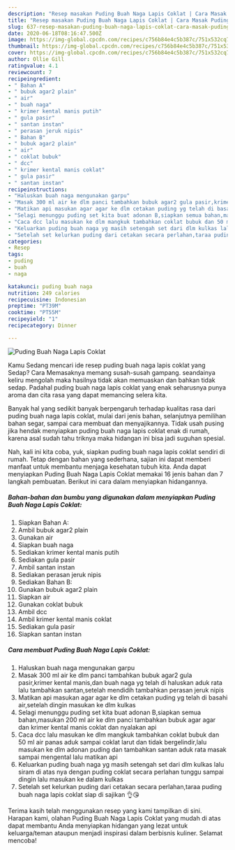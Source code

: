 ```yaml
---
description: "Resep masakan Puding Buah Naga Lapis Coklat | Cara Masak Puding Buah Naga Lapis Coklat Yang Enak Banget"
title: "Resep masakan Puding Buah Naga Lapis Coklat | Cara Masak Puding Buah Naga Lapis Coklat Yang Enak Banget"
slug: 637-resep-masakan-puding-buah-naga-lapis-coklat-cara-masak-puding-buah-naga-lapis-coklat-yang-enak-banget
date: 2020-06-18T08:16:47.500Z
image: https://img-global.cpcdn.com/recipes/c756b84e4c5b387c/751x532cq70/puding-buah-naga-lapis-coklat-foto-resep-utama.jpg
thumbnail: https://img-global.cpcdn.com/recipes/c756b84e4c5b387c/751x532cq70/puding-buah-naga-lapis-coklat-foto-resep-utama.jpg
cover: https://img-global.cpcdn.com/recipes/c756b84e4c5b387c/751x532cq70/puding-buah-naga-lapis-coklat-foto-resep-utama.jpg
author: Ollie Gill
ratingvalue: 4.1
reviewcount: 7
recipeingredient:
- " Bahan A"
- " bubuk agar2 plain"
- " air"
- " buah naga"
- " krimer kental manis putih"
- " gula pasir"
- " santan instan"
- " perasan jeruk nipis"
- " Bahan B"
- " bubuk agar2 plain"
- " air"
- " coklat bubuk"
- " dcc"
- " krimer kental manis coklat"
- " gula pasir"
- " santan instan"
recipeinstructions:
- "Haluskan buah naga mengunakan garpu"
- "Masak 300 ml air ke dlm panci tambahkan bubuk agar2 gula pasir,krimer kental manis,dan buah naga yg telah di haluskan aduk rata lalu tambahkan santan,setelah mendidih tambahkan perasan jeruk nipis"
- "Matikan api masukan agar agar ke dlm cetakan puding yg telah di basahi air,setelah dingin masukan ke dlm kulkas"
- "Selagi menunggu puding set kita buat adonan B,siapkan semua bahan,masukan 200 ml air ke dlm panci tambahkan bubuk agar agar dan krimer kental manis coklat dan nyalakan api"
- "Caca dcc lalu masukan ke dlm mangkuk tambahkan coklat bubuk dan 50 ml air panas aduk sampai coklat larut dan tidak bergelindir,lalu masukan ke dlm adonan puding dan tambahkan santan aduk rata masak sampai mengental lalu matikan api"
- "Keluarkan puding buah naga yg masih setengah set dari dlm kulkas lalu siram di atas nya dengan puding coklat secara perlahan tunggu sampai dingin lalu masukan ke dalam kulkas"
- "Setelah set kelurkan puding dari cetakan secara perlahan,taraa puding buah naga lapis coklat siap di sajikan 👌😘"
categories:
- Resep
tags:
- puding
- buah
- naga

katakunci: puding buah naga 
nutrition: 249 calories
recipecuisine: Indonesian
preptime: "PT39M"
cooktime: "PT55M"
recipeyield: "1"
recipecategory: Dinner

---
```



![Puding Buah Naga Lapis Coklat](https://img-global.cpcdn.com/recipes/c756b84e4c5b387c/751x532cq70/puding-buah-naga-lapis-coklat-foto-resep-utama.jpg)

Kamu Sedang mencari ide resep puding buah naga lapis coklat yang Sedap? Cara Memasaknya memang susah-susah gampang. seandainya keliru mengolah maka hasilnya tidak akan memuaskan dan bahkan tidak sedap. Padahal puding buah naga lapis coklat yang enak seharusnya punya aroma dan cita rasa yang dapat memancing selera kita.

Banyak hal yang sedikit banyak berpengaruh terhadap kualitas rasa dari puding buah naga lapis coklat, mulai dari jenis bahan, selanjutnya pemilihan bahan segar, sampai cara membuat dan menyajikannya. Tidak usah pusing jika hendak menyiapkan puding buah naga lapis coklat enak di rumah, karena asal sudah tahu triknya maka hidangan ini bisa jadi suguhan spesial.




Nah, kali ini kita coba, yuk, siapkan puding buah naga lapis coklat sendiri di rumah. Tetap dengan bahan yang sederhana, sajian ini dapat memberi manfaat untuk membantu menjaga kesehatan tubuh kita. Anda dapat menyiapkan Puding Buah Naga Lapis Coklat memakai 16 jenis bahan dan 7 langkah pembuatan. Berikut ini cara dalam menyiapkan hidangannya.

<!--inarticleads1-->

##### Bahan-bahan dan bumbu yang digunakan dalam menyiapkan Puding Buah Naga Lapis Coklat:

1. Siapkan  Bahan A:
1. Ambil  bubuk agar2 plain
1. Gunakan  air
1. Siapkan  buah naga
1. Sediakan  krimer kental manis putih
1. Sediakan  gula pasir
1. Ambil  santan instan
1. Sediakan  perasan jeruk nipis
1. Sediakan  Bahan B:
1. Gunakan  bubuk agar2 plain
1. Siapkan  air
1. Gunakan  coklat bubuk
1. Ambil  dcc
1. Ambil  krimer kental manis coklat
1. Sediakan  gula pasir
1. Siapkan  santan instan




<!--inarticleads2-->

##### Cara membuat Puding Buah Naga Lapis Coklat:

1. Haluskan buah naga mengunakan garpu
1. Masak 300 ml air ke dlm panci tambahkan bubuk agar2 gula pasir,krimer kental manis,dan buah naga yg telah di haluskan aduk rata lalu tambahkan santan,setelah mendidih tambahkan perasan jeruk nipis
1. Matikan api masukan agar agar ke dlm cetakan puding yg telah di basahi air,setelah dingin masukan ke dlm kulkas
1. Selagi menunggu puding set kita buat adonan B,siapkan semua bahan,masukan 200 ml air ke dlm panci tambahkan bubuk agar agar dan krimer kental manis coklat dan nyalakan api
1. Caca dcc lalu masukan ke dlm mangkuk tambahkan coklat bubuk dan 50 ml air panas aduk sampai coklat larut dan tidak bergelindir,lalu masukan ke dlm adonan puding dan tambahkan santan aduk rata masak sampai mengental lalu matikan api
1. Keluarkan puding buah naga yg masih setengah set dari dlm kulkas lalu siram di atas nya dengan puding coklat secara perlahan tunggu sampai dingin lalu masukan ke dalam kulkas
1. Setelah set kelurkan puding dari cetakan secara perlahan,taraa puding buah naga lapis coklat siap di sajikan 👌😘




Terima kasih telah menggunakan resep yang kami tampilkan di sini. Harapan kami, olahan Puding Buah Naga Lapis Coklat yang mudah di atas dapat membantu Anda menyiapkan hidangan yang lezat untuk keluarga/teman ataupun menjadi inspirasi dalam berbisnis kuliner. Selamat mencoba!
